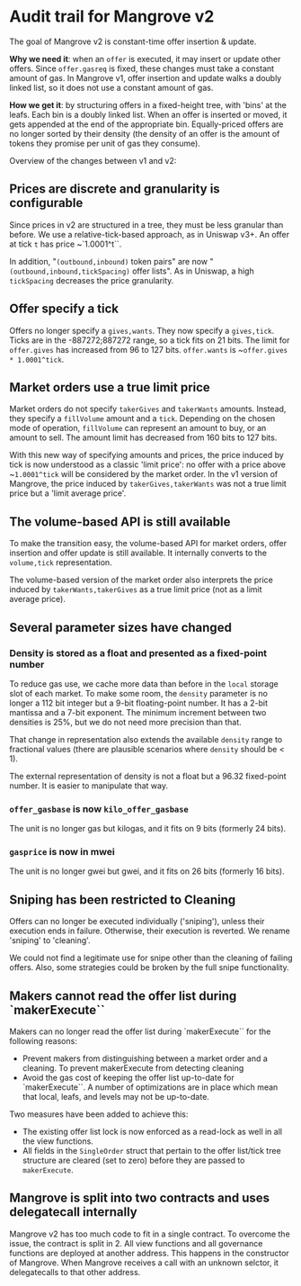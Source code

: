 # Audit trail for Mangrove v2

The goal of Mangrove v2 is constant-time offer insertion & update.

**Why we need it**: when an `offer` is executed, it may insert or update other offers. Since `offer.gasreq` is fixed, these changes must take a constant amount of gas. In Mangrove v1, offer insertion and update walks a doubly linked list, so it does not use a constant amount of gas.

**How we get it**: by structuring offers in a fixed-height tree, with 'bins' at the leafs. Each bin is a doubly linked list. When an offer is inserted or moved, it gets appended at the end of the appropriate bin. Equally-priced offers are no longer sorted by their density (the density of an offer is the amount of tokens they promise per unit of gas they consume).

Overview of the changes between v1 and v2:

## Prices are discrete and granularity is configurable

Since prices in v2 are structured in a tree, they must be less granular than before. We use a relative-tick-based approach, as in Uniswap v3+. An offer at tick `t` has price ~`1.0001^t``.

In addition, "`(outbound,inbound)` token pairs" are now "`(outbound,inbound,tickSpacing)` offer lists". As in Uniswap, a high `tickSpacing` decreases the price granularity.

## Offer specify a tick

Offers no longer specify a `gives,wants`. They now specify a `gives,tick`. Ticks are in the -887272;887272 range, so a tick fits on 21 bits. The limit for `offer.gives` has increased from 96 to 127 bits. `offer.wants` is ~`offer.gives * 1.0001^tick`.

## Market orders use a true limit price

Market orders do not specify `takerGives` and `takerWants` amounts. Instead, they specify a `fillVolume` amount and a `tick`. Depending on the chosen mode of operation, `fillVolume` can represent an amount to buy, or an amount to sell. The amount limit has decreased from 160 bits to 127 bits.

With this new way of specifying amounts and prices, the price induced by tick is now understood as a classic 'limit price': no offer with a price above ~`1.0001^tick` will be considered by the market order. In the v1 version of Mangrove, the price induced by `takerGives,takerWants` was not a true limit price but a 'limit average price'.

## The volume-based API is still available

To make the transition easy, the volume-based API for market orders, offer insertion and offer update is still available. It internally converts to the `volume,tick` representation.

The volume-based version of the market order also interprets the price induced by `takerWants,takerGives` as a true limit price (not as a limit average price).

## Several parameter sizes have changed

### Density is stored as a float and presented as a fixed-point number

To reduce gas use, we cache more data than before in the `local` storage slot of each market. To make some room, the `density` parameter is no longer a 112 bit integer but a 9-bit floating-point number. It has a 2-bit mantissa and a 7-bit exponent. The minimum increment between two densities is 25%, but we do not need more precision than that.

That change in representation also extends the available `density` range to fractional values (there are plausible scenarios where `density` should be < 1).

The external representation of density is not a float but a 96.32 fixed-point number. It is easier to manipulate that way.

### `offer_gasbase` is now `kilo_offer_gasbase`

The unit is no longer gas but kilogas, and it fits on 9 bits (formerly 24 bits).

### `gasprice` is now in mwei

The unit is no longer gwei but gwei, and it fits on 26 bits (formerly 16 bits).

## Sniping has been restricted to Cleaning

Offers can no longer be executed individually ('sniping'), unless their execution ends in failure. Otherwise, their execution is reverted. We rename 'sniping' to 'cleaning'.

We could not find a legitimate use for snipe other than the cleaning of failing offers. Also, some strategies could be broken by the full snipe functionality.

## Makers cannot read the offer list during `makerExecute``

Makers can no longer read the offer list during `makerExecute`` for the following reasons:

- Prevent makers from distinguishing between a market order and a cleaning. To prevent makerExecute from detecting cleaning
- Avoid the gas cost of keeping the offer list up-to-date for `makerExecute``. A number of optimizations are in place which mean that local, leafs, and levels may not be up-to-date.

Two measures have been added to achieve this:

- The existing offer list lock is now enforced as a read-lock as well in all the view functions.
- All fields in the `SingleOrder` struct that pertain to the offer list/tick tree structure are cleared (set to zero) before they are passed to `makerExecute`.

## Mangrove is split into two contracts and uses delegatecall internally

Mangrove v2 has too much code to fit in a single contract. To overcome the issue, the contract is split in 2. All view functions and all governance functions are deployed at another address. This happens in the constructor of Mangrove. When Mangrove receives a call with an unknown selctor, it delegatecalls to that other address.
